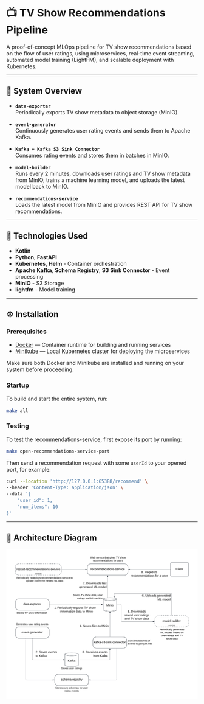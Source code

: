 # 📺 TV Show Recommendations Pipeline

A proof-of-concept MLOps pipeline for TV show recommendations based on the flow of user ratings, using microservices, real-time event streaming, automated model training (LightFM), and scalable deployment with Kubernetes.

---

## 🧩 System Overview

- **`data-exporter`**  
  Periodically exports TV show metadata to object storage (MinIO).

- **`event-generator`**  
  Continuously generates user rating events and sends them to Apache Kafka.

- **`Kafka + Kafka S3 Sink Connector`**  
  Consumes rating events and stores them in batches in MinIO.

- **`model-builder`**  
  Runs every 2 minutes, downloads user ratings and TV show metadata from MinIO, trains a machine learning model, and uploads the latest model back to MinIO.

- **`recommendations-service`**  
  Loads the latest model from MinIO and provides REST API for TV show recommendations.

---

## 🔧 Technologies Used

- **Kotlin**
- **Python**, **FastAPI**
- **Kubernetes**, **Helm** - Container orchestration
- **Apache Kafka**, **Schema Registry**, **S3 Sink Connector** - Event processing
- **MinIO** - S3 Storage
- **lightfm** - Model training
---

## ⚙️ Installation

### Prerequisites

- [Docker](https://www.docker.com/get-started) — Container runtime for building and running services
- [Minikube](https://minikube.sigs.k8s.io/docs/start/) — Local Kubernetes cluster for deploying the microservices

Make sure both Docker and Minikube are installed and running on your system before proceeding.

### Startup

To build and start the entire system, run:

```bash
make all
```

### Testing

To test the recommendations-service, first expose its port by running:

```bash
make open-recommendations-service-port
```

Then send a recommendation request with some `userId` to your opened port, for example:

```bash
curl --location 'http://127.0.0.1:65388/recommend' \
--header 'Content-Type: application/json' \
--data '{
    "user_id": 1,
    "num_items": 10
}'
```

---

## 📐 Architecture Diagram
<img src="docs/architecture.svg" alt="Architecture">